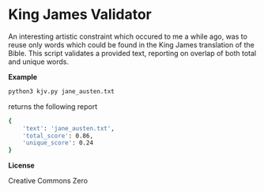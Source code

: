 # King James Validator

An interesting artistic constraint which occured to me a while ago, was to reuse only words which could be found in the King James translation of the Bible. This script validates a provided text, reporting on overlap of both total and unique words.  


**Example**

```sh
python3 kjv.py jane_austen.txt
```

returns the following report

```sh
{
    'text': 'jane_austen.txt', 
    'total_score': 0.86, 
    'unique_score': 0.24
}
```

**License**

Creative Commons Zero